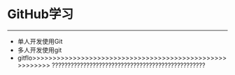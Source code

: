 # GitHub学习
---
- 单人开发使用Git
- 多人开发使用git
- gitflo>>>>>>>>>>>>>>>>>>>>>>>>>>>>>>>>>>>>>>>>>>>>>>>>>>>>>>>>
?????????????????????????????????????????????????
